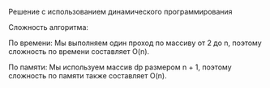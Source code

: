 Решение с использованием динамического программирования

Сложность алгоритма:

По времени:
Мы выполняем один проход по массиву от 2 до n, поэтому сложность по времени составляет O(n).

По памяти:
Мы используем массив dp размером n + 1, поэтому сложность по памяти также составляет O(n).
